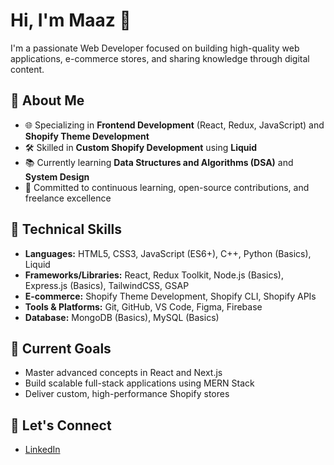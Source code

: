# Hi, I'm Maaz 👋

I'm a passionate Web Developer focused on building high-quality web applications, e-commerce stores, and sharing knowledge through digital content.

## 🔹 About Me
- 🌐 Specializing in **Frontend Development** (React, Redux, JavaScript) and **Shopify Theme Development**
- 🛠️ Skilled in **Custom Shopify Development** using **Liquid**
- 📚 Currently learning **Data Structures and Algorithms (DSA)** and **System Design**
- 🎯 Committed to continuous learning, open-source contributions, and freelance excellence

## 🔹 Technical Skills
- **Languages:** HTML5, CSS3, JavaScript (ES6+), C++, Python (Basics), Liquid
- **Frameworks/Libraries:** React, Redux Toolkit, Node.js (Basics), Express.js (Basics), TailwindCSS, GSAP
- **E-commerce:** Shopify Theme Development, Shopify CLI, Shopify APIs
- **Tools & Platforms:** Git, GitHub, VS Code, Figma, Firebase
- **Database:** MongoDB (Basics), MySQL (Basics)

## 🔹 Current Goals
- Master advanced concepts in React and Next.js
- Build scalable full-stack applications using MERN Stack
- Deliver custom, high-performance Shopify stores

## 🔹 Let's Connect
- [LinkedIn](https://www.linkedin.com/in/usmani-maaz/)

